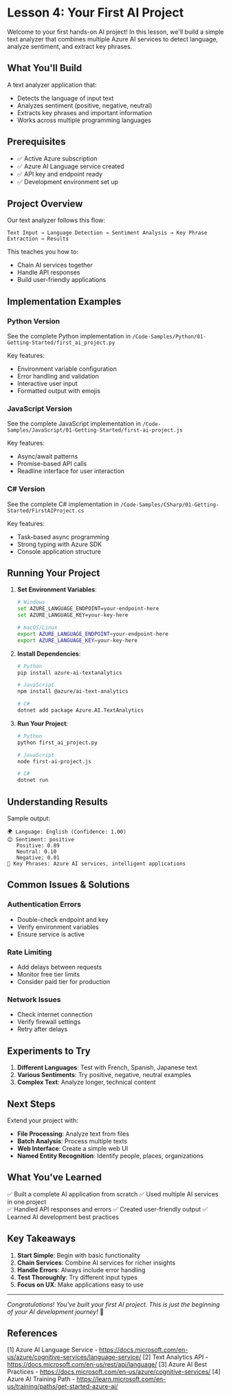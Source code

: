 # Lesson 4: Your First AI Project

Welcome to your first hands-on AI project! In this lesson, we'll build a simple text analyzer that combines multiple Azure AI services to detect language, analyze sentiment, and extract key phrases.

## What You'll Build

A text analyzer application that:
- Detects the language of input text
- Analyzes sentiment (positive, negative, neutral)
- Extracts key phrases and important information
- Works across multiple programming languages

## Prerequisites

- ✅ Active Azure subscription
- ✅ Azure AI Language service created
- ✅ API key and endpoint ready
- ✅ Development environment set up

## Project Overview

Our text analyzer follows this flow:
```
Text Input → Language Detection → Sentiment Analysis → Key Phrase Extraction → Results
```

This teaches you how to:
- Chain AI services together
- Handle API responses
- Build user-friendly applications

## Implementation Examples

### Python Version
See the complete Python implementation in `/Code-Samples/Python/01-Getting-Started/first_ai_project.py`

Key features:
- Environment variable configuration
- Error handling and validation
- Interactive user input
- Formatted output with emojis

### JavaScript Version
See the complete JavaScript implementation in `/Code-Samples/JavaScript/01-Getting-Started/first-ai-project.js`

Key features:
- Async/await patterns
- Promise-based API calls
- Readline interface for user interaction

### C# Version
See the complete C# implementation in `/Code-Samples/CSharp/01-Getting-Started/FirstAIProject.cs`

Key features:
- Task-based async programming
- Strong typing with Azure SDK
- Console application structure

## Running Your Project

1. **Set Environment Variables**:
   ```bash
   # Windows
   set AZURE_LANGUAGE_ENDPOINT=your-endpoint-here
   set AZURE_LANGUAGE_KEY=your-key-here
   
   # macOS/Linux
   export AZURE_LANGUAGE_ENDPOINT=your-endpoint-here
   export AZURE_LANGUAGE_KEY=your-key-here
   ```

2. **Install Dependencies**:
   ```bash
   # Python
   pip install azure-ai-textanalytics
   
   # JavaScript
   npm install @azure/ai-text-analytics
   
   # C#
   dotnet add package Azure.AI.TextAnalytics
   ```

3. **Run Your Project**:
   ```bash
   # Python
   python first_ai_project.py
   
   # JavaScript  
   node first-ai-project.js
   
   # C#
   dotnet run
   ```

## Understanding Results

Sample output:
```
🌍 Language: English (Confidence: 1.00)
😊 Sentiment: positive
   Positive: 0.89
   Neutral: 0.10
   Negative: 0.01
🔑 Key Phrases: Azure AI services, intelligent applications
```

## Common Issues & Solutions

### Authentication Errors
- Double-check endpoint and key
- Verify environment variables
- Ensure service is active

### Rate Limiting
- Add delays between requests
- Monitor free tier limits
- Consider paid tier for production

### Network Issues
- Check internet connection
- Verify firewall settings
- Retry after delays

## Experiments to Try

1. **Different Languages**: Test with French, Spanish, Japanese text
2. **Various Sentiments**: Try positive, negative, neutral examples
3. **Complex Text**: Analyze longer, technical content

## Next Steps

Extend your project with:
- **File Processing**: Analyze text from files
- **Batch Analysis**: Process multiple texts
- **Web Interface**: Create a simple web UI
- **Named Entity Recognition**: Identify people, places, organizations

## What You've Learned

✅ Built a complete AI application from scratch
✅ Used multiple AI services in one project  
✅ Handled API responses and errors
✅ Created user-friendly output
✅ Learned AI development best practices

## Key Takeaways

1. **Start Simple**: Begin with basic functionality
2. **Chain Services**: Combine AI services for richer insights
3. **Handle Errors**: Always include error handling
4. **Test Thoroughly**: Try different input types
5. **Focus on UX**: Make applications easy to use

---

*Congratulations! You've built your first AI project. This is just the beginning of your AI development journey!* 🚀

## References

[1] Azure AI Language Service - https://docs.microsoft.com/en-us/azure/cognitive-services/language-service/
[2] Text Analytics API - https://docs.microsoft.com/en-us/rest/api/language/
[3] Azure AI Best Practices - https://docs.microsoft.com/en-us/azure/cognitive-services/
[4] Azure AI Training Path - https://learn.microsoft.com/en-us/training/paths/get-started-azure-ai/ 